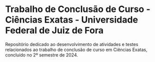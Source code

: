 # Trabalho de Conclusão de Curso - Ciências Exatas - Universidade Federal de Juiz de Fora
Repositório dedicado ao desenvolvimento de atividades e testes relacionados ao trabalho de conclusão de curso em Ciências Exatas, concluído no 2º semestre de 2024.
